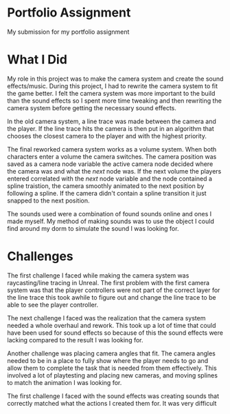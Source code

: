 # Portfolio Assignment 
My submission for my portfolio assignment

# What I Did
My role in this project was to make the camera system and create the sound effects/music. During this project, I had to rewrite the camera system to fit the game better. I felt the camera system was more important to the build than the sound effects so I spent more time tweaking and then rewriting the camera system before getting the necessary sound effects.

In the old camera system, a line trace was made between the camera and the player. If the line trace hits the camera is then put in an algorithm that chooses the closest camera to the player and with the highest priority. 

The final reworked camera system works as a volume system. When both characters enter a volume the camera switches. The camera position was saved as a camera node variable the active camera node decided where the camera was and what the *next* node was. If the next volume the players entered correlated with the *next* node variable and the node contained a spline traistion, the camera smoothly animated to the next position by following a spline. If the camera didn't contain a spline transition it just snapped to the next position.

The sounds used were a combination of found sounds online and ones I made myself. My method of making sounds was to use the object I could find around my dorm to simulate the sound I was looking for.

# Challenges
The first challenge I faced while making the camera system was raycasting/line tracing in Unreal. The first problem with the first camera system was that the player controllers were not part of the correct layer for the line trace this took awhile to figure out and change the line trace to be able to see the player controller.

The next challenge I faced was the realization that the camera system needed a whole overhaul and rework. This took up a lot of time that could have been used for sound effects so because of this the sound effects were lacking compared to the result I was looking for.

Another challenge was placing camera angles that fit. The camera angles needed to be in a place to fully show where the player needs to go and allow them to complete the task that is needed from them effectively. This involved a lot of playtesting and placing new cameras, and moving splines to match the animation I was looking for.

The first challenge I faced with the sound effects was creating sounds that correctly matched what the actions I created them for. It was very difficult 
